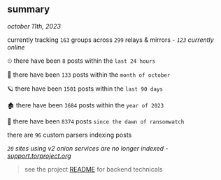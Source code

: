 
## summary
_october 11th, 2023_

currently tracking `163` groups across `299` relays & mirrors - _`123` currently online_

⏲ there have been `8` posts within the `last 24 hours`

🦈 there have been `133` posts within the `month of october`

🪐 there have been `1501` posts within the `last 90 days`

🏚 there have been `3684` posts within the `year of 2023`

🦕 there have been `8374` posts `since the dawn of ransomwatch`

there are `96` custom parsers indexing posts

_`20` sites using v2 onion services are no longer indexed - [support.torproject.org](https://support.torproject.org/onionservices/v2-deprecation/)_

> see the project [README](https://github.com/joshhighet/ransomwatch#ransomwatch--) for backend technicals
